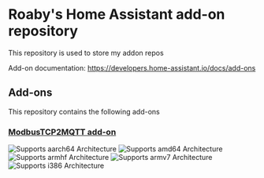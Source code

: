 # Roaby's Home Assistant add-on repository

This repository is used to store my addon repos

Add-on documentation: <https://developers.home-assistant.io/docs/add-ons>



## Add-ons

This repository contains the following add-ons

### [ModbusTCP2MQTT add-on](./ModbusTCP2MQTT-FIX_PyCrypt)

![Supports aarch64 Architecture][aarch64-shield]
![Supports amd64 Architecture][amd64-shield]
![Supports armhf Architecture][armhf-shield]
![Supports armv7 Architecture][armv7-shield]
![Supports i386 Architecture][i386-shield]


[aarch64-shield]: https://img.shields.io/badge/aarch64-yes-green.svg
[amd64-shield]: https://img.shields.io/badge/amd64-yes-green.svg
[armhf-shield]: https://img.shields.io/badge/armhf-yes-green.svg
[armv7-shield]: https://img.shields.io/badge/armv7-yes-green.svg
[i386-shield]: https://img.shields.io/badge/i386-yes-green.svg
